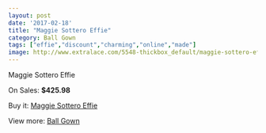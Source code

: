 ```yaml
---
layout: post
date: '2017-02-18'
title: "Maggie Sottero Effie"
category: Ball Gown
tags: ["effie","discount","charming","online","made"]
image: http://www.extralace.com/5548-thickbox_default/maggie-sottero-effie.jpg
---
```

Maggie Sottero Effie

On Sales: **$425.98**
<a href="https://www.extralace.com/ball-gown/2636-maggie-sottero-effie.html"><amp-img layout="responsive" width="600" height="600" src="//www.extralace.com/5548-thickbox_default/maggie-sottero-effie.jpg" alt="Maggie Sottero Effie 0" /></a>
<a href="https://www.extralace.com/ball-gown/2636-maggie-sottero-effie.html"><amp-img layout="responsive" width="600" height="600" src="//www.extralace.com/5549-thickbox_default/maggie-sottero-effie.jpg" alt="Maggie Sottero Effie 1" /></a>

Buy it: [Maggie Sottero Effie](https://www.extralace.com/ball-gown/2636-maggie-sottero-effie.html "Maggie Sottero Effie")

View more: [Ball Gown](https://www.extralace.com/3-ball-gown "Ball Gown")